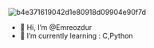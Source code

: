 ![b4e371619042d1e80918d09904e90f7d](https://user-images.githubusercontent.com/101213607/157312846-04435be3-c82e-4acb-a79d-225d79d898a4.gif)


- 👋 Hi, I’m @Emreozdur
- 🌱 I’m currently learning : C,Python
